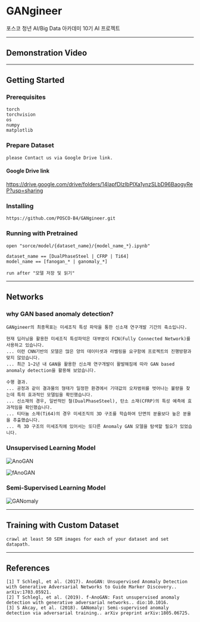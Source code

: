 # GANgineer

포스코 청년 AI/Big Data 아카데미 10기 AI 프로젝트

---

## Demonstration Video



---

## Getting Started

### Prerequisites

```
torch
torchvision
os
numpy
matplotlib
```

### Prepare Dataset

```
please Contact us via Google Drive link.
```

#### Google Drive link

https://drive.google.com/drive/folders/14IapfDIzIbPIXa1ynzSLbD96BaogyReP?usp=sharing


### Installing

```
https://github.com/POSCO-B4/GANgineer.git
```

### Running with Pretrained

```
open "sorce/model/{dataset_name}/{model_name_*}.ipynb"

dataset_name == [DualPhaseSteel | CFRP | Ti64]
model_name == [fanogan_* | ganomaly_*]
```

```
run after "모델 저장 및 읽기"
```

---

## Networks

### why GAN based anomaly detection?

```
GANgineer의 최종목표는 미세조직 특성 파악을 통한 신소재 연구개발 기간의 축소입니다.

현재 딥러닝을 활용한 미세조직 특성파악은 대부분이 FCN(Fully Connected Network)를 사용하고 있습니다.
... 이런 CNN기반의 모델은 많은 양의 데이터셋과 라벨링을 요구함에 프로젝트의 진행방향과 맞지 않았습니다.
... 최근 1~2년 내 GAN을 활용한 신소재 연구개발이 활발해짐에 따라 GAN based anomaly detection을 활용해 보았습니다.

수행 결과.
... 공정과 같이 결과물의 형태가 일정한 환경에서 기대값의 오차범위를 벗어나는 불량을 찾는데 특히 효과적인 모델임을 확인했습니다.
... 신소재의 경우, 일반적인 철(DualPhaseSteel), 탄소 소재(CFRP)의 특성 예측에 효과적임을 확인했습니다.
... 티타늄 소재(Ti64)의 경우 미세조직의 3D 구조를 학습하여 단면의 분율보다 높은 분율을 추출했습니다.
... 즉 3D 구조의 미세조직에 있어서는 또다른 Anomaly GAN 모델을 탐색할 필요가 있었습니다.
```

### Unsupervised Learning Model

![AnoGAN](https://github.com/yjucho1/anoGAN)

![fAnoGAN](https://github.com/tSchlegl/f-AnoGAN)

### Semi-Supervised Learning Model

![GANomaly](https://github.com/YeongHyeon/GANomaly)

---

## Training with Custom Dataset

```
crawl at least 50 SEM images for each of your dataset and set datapath. 
```

---

## References

```
[1] T Schlegl, et al. (2017). AnoGAN: Unsupervised Anomaly Detection with Generative Adversarial Networks to Guide Marker Discovery.. arXiv:1703.05921.
[2] T Schlegl, et al. (2019). f-AnoGAN: Fast unsupervised anomaly detection with generative adversarial networks.. dio:10.1016.
[3] S Akcay, et al. (2018). GANomaly: Semi-supervised anomaly detection via adversarial training.. arXiv preprint arXiv:1805.06725.
```